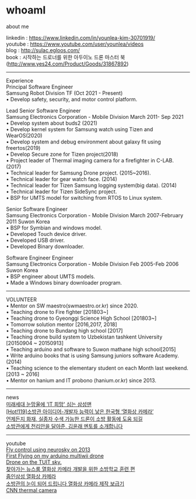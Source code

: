 # whoamI
about me

linkedin : https://www.linkedin.com/in/younlea-kim-30701919/   
youtube : https://www.youtube.com/user/younlea/videos   
blog : http://sulac.egloos.com/     
book : 시작하는 드로너를 위한 아두이노 드론 마스터 북 (http://www.yes24.com/Product/Goods/31867892)   
<hr/>

Experience   
Principal Software Engineer   
Samsung Robot Division TF (Oct 2021 - Present)    
• Develop safety, security, and motor control platform.   

Lead Senior Software Engineer   
Samsung Electronics Corporation - Mobile Division March 2011- Sep 2021   
• Develop system about buds2 (2021)   
• Develop kernel system for Samsung watch using Tizen and WearOS(2020)   
• Develop system and debug environment about galaxy fit using freertos(2019)   
• Develop Secure zone for Tizen project(2018)   
• Project leader of Thermal imaging camera for a firefighter in C-LAB. (2017)   
• Technical leader for Samsung Drone project. (2015~2016).   
• Technical leader for gear watch face. (2014)   
• Technical leader for Tizen Samsung logging system(big data). (2014)   
• Technical leader for Tizen SideSync project.   
• BSP for UMTS model for switching from RTOS to Linux system.    

Senior Software Engineer   
Samsung Electronics Corporation - Mobile Division March 2007-February 2011 Suwon Korea   
• BSP for Symbian and windows model.   
• Developed Touch device driver.    
• Developed USB driver.    
• Developed Binary downloader.   
   
Software Engineer Engineer   
Samsung Electronics Corporation - Mobile Division Feb 2005-Feb 2006 Suwon Korea   
• BSP engineer about UMTS models.   
• Made a Windows binary downloader program.   

<hr/>   

VOLUNTEER   
• Mentor on SW maestro(swmaestro.or.kr) since 2020.   
• Teaching drone to Fire fighter [201803~]   
• Teaching drone to Gyeonggi Science High School [201803~]   
• Tomorrow solution mentor [2016,2017, 2018]   
• Teaching drone to Bundang high school [2017]   
• Teaching drone build system to Uzbekistan tashkent University [20150904 ~ 20150913]   
• Teaching arduino and software to Suwon mathane high school[2015]   
• Write arduino books that is using Samsung juniors software Academy.(2014)   
• Teaching science to the elementary student on each Month last weekend.[2013 ~ 2016]   
• Mentor on hanium and IT probono (hanium.or.kr) since 2013.   

<hr/>    

news     
[미래세대 눈망울에 'IT 희망' 심는 삼성맨](https://news.mt.co.kr/mtview.php?no=2015052016225907055, "news link")      
[[Hot!119]소방관 아이디어-개발자 능력이 낳은 한국형 ‘열화상 카메라’](https://www.fpn119.co.kr/92309, "news link")        
[언제든지 화재, 실종자 수색 가능한 드론이 소방 활동에 도움 되길](https://www.fpn119.co.kr/149484, "news link")       
[소방관에게 천리안을 달아준, 김윤래 멘토를 소개합니다](https://blog.naver.com/sw_maestro/222424498772, "news link")          

<hr/>

youtube     
[Fly control using neurosky on 2013](http://sulac.egloos.com/5748416, "youtube link")   
[First Flying on my arduino multiwii drone](http://sulac.egloos.com/m/5876663, "youtube link")    
[Drone on the TUIT sky.](https://www.youtube.com/watch?v=QEQXxTo1OkQ, "youtube link")   
[찾아가는 뉴스룸 열화상 카메라 개발을 위한 소방학교 훈련 편](https://www.youtube.com/watch?v=gpwkQD-H8kM, "youtube link")    
[줌인삼성 열화상 카메라](https://www.youtube.com/watch?v=rXdblUqNZUY, "youtube link")    
[소방관의 눈이 되어 드립니다 열화상 카메라 제작 보급기](https://www.youtube.com/watch?v=PiM4MGmw2zo, "youtube link")    
[CNN thermal camera](https://www.youtube.com/watch?v=gtjNa2lh5fY, "youtube link")     




